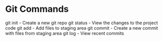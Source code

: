 # Git Commands

git init - Create a new git repo
git status - View the changes to the project code
git add - Add files to staging area
git commit - Create a new commit with files from staging area
git log - View recent commits

